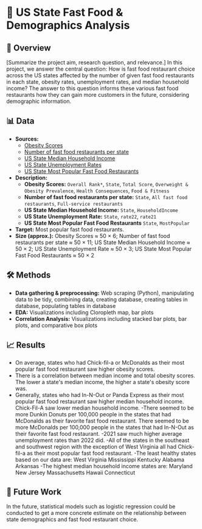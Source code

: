 # 🍔 US State Fast Food & Demographics Analysis

## 📌 Overview
[Summarize the project aim, research question, and relevance.]
In this project, we answer the central question: How is fast food restaurant choice across the US states affected by the number of given fast food restaurants in each state, obesity rates, unemployment rates, 
and median household income? The answer to this question informs these various fast food restaurants how they can gain more customers in the future, considering demographic information.

## 📊 Data
- **Sources:**
  - [Obesity Scores](https://wallethub.com/edu/fattest-states/16585)
  - [Number of fast food restaurants per state](https://www.nicerx.com/fast-food-capitals/)
  - [US State Median Household Income](https://worldpopulationreview.com/state-rankings/median-household-income-by-state)
  - [US State Unemployment Rates](https://worldpopulationreview.com/state-rankings/unemployment-rate-by-state)
  - [US State Most Popular Fast Food Restaurants](https://worldpopulationreview.com/state-rankings/most-popular-fast-food-by-state)
- **Description:**
  - **Obesity Scores:** `Overall Rank*`, `State`, `Total Score`, `Overweight & Obesity Prevalence`, `Health Consequences`, `Food & Fitness`
  - **Number of fast food restaurants per state:** `State`, `All fast food restaurants`, `Full-service restaurants`
  - **US State Median Household Income:** `State`, `HouseholdIncome`
  - **US State Unemployment Rate:** `State`, `rate22`, `rate21`
  - **US State Most Popular Fast Food Restaurants** `State`, `MostPopular`
- **Target:** Most popular fast food restaurants.
- **Size (approx.):** Obesity Scores ≈ 50 × 6; Number of fast food restaurants per state ≈ 50 × 11; US State Median Household Income ≈ 50 × 2; US State Unemployment Rate ≈ 50 × 3; US State Most Popular Fast Food Restaurants ≈ 50 × 2

## 🛠️ Methods
- **Data gathering & preprocessing:** Web scraping (Python), manipulating data to be tidy, combining data, creating database, creating tables in database, populating tables in database
- **EDA:** Visualizations including Cloropleth map, bar plots
- **Correlation Analysis:** Visualizations including stacked bar plots, bar plots, and comparative box plots

## 📈 Results
- On average, states who had Chick-fil-a or McDonalds as their most popular fast food restaurant saw higher obesity scores. 
- There is a correlation between median income and total obesity scores. The lower a state's median income, the higher a state's obesity score was.
- Generally, states who had In-N-Out or Panda Express as their most popular fast food restaurant saw higher median household income. Chick-Fil-A saw lower median household income. 
-There seemed to be more Dunkin Donuts per 100,000 people in the states that had McDonalds as their favorite fast food restaurant. There seemed to be more McDonalds per 100,000 people in the states that had In-N-Out as their favorite fast food restaurant. 
-2021 saw much higher average unemployment rates than 2022 did. 
-All of the states in the southeast and southwest region with the exception of West Virginia all had Chick-fil-a as their most popular fast food restaurant.
-The least healthy states based on our data are:
West Virginia
Mississippi
Kentucky
Alabama
Arkansas
-The highest median household income states are:
Maryland
New Jersey
Massachusetts
Hawaii
Connecticut

## 📌 Future Work
In the future, statistical models such as logistic regression could be conducted to get a more concrete estimate on the relationship between state demographics and fast food restaurant choice. 
